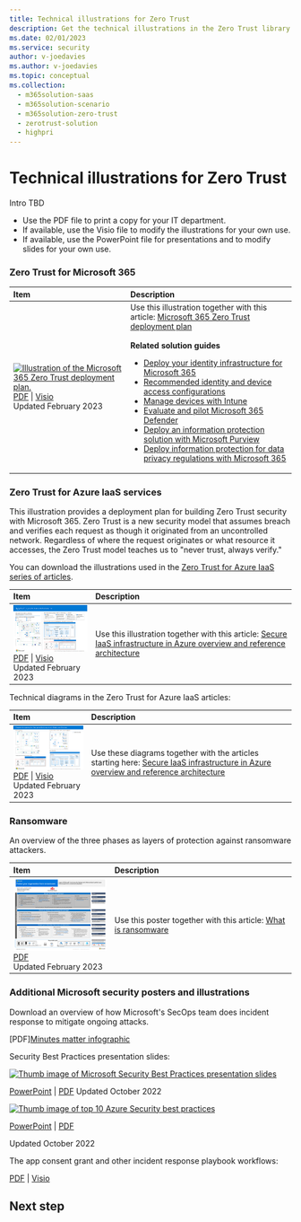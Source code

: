```yaml
---
title: Technical illustrations for Zero Trust 
description: Get the technical illustrations in the Zero Trust library to print or customize for your deployment.
ms.date: 02/01/2023
ms.service: security
author: v-joedavies
ms.author: v-joedavies
ms.topic: conceptual
ms.collection:
  -	m365solution-saas
  -	m365solution-scenario
  -	m365solution-zero-trust
  -	zerotrust-solution
  - highpri
---
```


# Technical illustrations for Zero Trust

Intro TBD

- Use the PDF file to print a copy for your IT department.
- If available, use the Visio file to modify the illustrations for your own use.
- If available, use the PowerPoint file for presentations and to modify slides for your own use.

<!---

https://learn.microsoft.com/en-us/microsoft-365/solutions/cloud-architecture-models?view=o365-worldwide#networking

Common structure for 

H2/H3 

Table with Item/Description

Item
Thumbnail
Links
Update date

Decription

| Item | Description |
|:-----|:-----|
|[![Illustration of the desc.](../media/tech-illus/xyz-thumb.png) ](https://download.microsoft.com/download/f/d/b/xyz/name.pdf) <br/> [PDF](https://download.microsoft.com/download/f/d/b/xyz/name.pdf) \| [Visio](https://download.microsoft.com/download/f/d/b/xyz/name.vsdx) <br/> Updated February 2023 | Use this illustration together with this article: [name](../path/markdown-name.md) <br/>|

--->

### Zero Trust for Microsoft 365


| Item | Description |
|:-----|:-----|
|[![Illustration of the Microsoft 365 Zero Trust deployment plan.](/microsoft-365/security/media/solutions-architecture-center/m365-zero-trust-deployment-plan-thumb.png)](https://download.microsoft.com/download/f/d/b/fdb6ab0c-34bb-4cb8-84e6-5de8f13298da/m365-zero-trust-deployment-plan.pdf) <br/> [PDF](https://download.microsoft.com/download/f/d/b/fdb6ab0c-34bb-4cb8-84e6-5de8f13298da/m365-zero-trust-deployment-plan.pdf) \| [Visio](https://download.microsoft.com/download/f/d/b/fdb6ab0c-34bb-4cb8-84e6-5de8f13298da/m365-zero-trust-deployment-plan.vsdx) <br/> Updated February 2023 | Use this illustration together with this article: [Microsoft 365 Zero Trust deployment plan](../security/Microsoft-365-zero-trust.md) <br/><br/>**Related solution guides** <br/> <ul><li>[Deploy your identity infrastructure for Microsoft 365](/microsoft-365/enterprise/deploy-identity-solution-overview)</li><li>[Recommended identity and device access configurations](/microsoft-365/security/office-365-security/microsoft-365-policies-configurations.md)</li><li>[Manage devices with Intune](manage-devices-with-intune-overview.md)</li><li>[Evaluate and pilot Microsoft 365 Defender](/microsoft-365/security/defender/eval-overview.md)</li><li>[Deploy an information protection solution with Microsoft Purview](/microsoft-365/compliance/information-protection-solution.md)</li><li>[Deploy information protection for data privacy regulations with Microsoft 365](information-protection-deploy.md)</li></ul>|


### Zero Trust for Azure IaaS services

This illustration provides a deployment plan for building Zero Trust security with Microsoft 365. Zero Trust is a new security model that assumes breach and verifies each request as though it originated from an uncontrolled network. Regardless of where the request originates or what resource it accesses, the Zero Trust model teaches us to "never trust, always verify."

You can download the illustrations used in the [Zero Trust for Azure IaaS series of articles](azure-infrastructure-overview.md).

| Item | Description |
|:-----|:-----|
|[![Illustration of applying Zero Trust to Azure infrastructure services.](media/tech-illus/apply-zero-trust-to-Azure-IaaS-infra-poster-thumb.png)](https://download.microsoft.com/download/f/d/b//b1d75933-7dde-4de4-ae17-952cf6c132c9/apply-zero-trust-to-Azure-IaaS-infra-poster.pdf) <br/> [PDF](https://download.microsoft.com/download/f/d/b//b1d75933-7dde-4de4-ae17-952cf6c132c9/apply-zero-trust-to-Azure-IaaS-infra-poster.pdf) \| [Visio](https://download.microsoft.com/download/f/d/b//b1d75933-7dde-4de4-ae17-952cf6c132c9/apply-zero-trust-to-Azure-IaaS-infra-poster.vsdx) <br/> Updated February 2023 | Use this illustration together with this article: [Secure IaaS infrastructure in Azure overview and reference architecture](azure-infrastructure-overview.md) <br/>|


Technical diagrams in the Zero Trust for Azure IaaS articles:

| Item | Description |
|:-----|:-----|
|[![Illustration of the technical diagrams in the Zero Trust for Azure IaaS articles.](media/tech-illus/apply-zero-trust-to-Azure-IaaS-infra-diagrams-thumb.png)](https://download.microsoft.com/download/f/d/b/f3ccd2be-b5af-4034-aaa2-1a744b16e8e3/apply-zero-trust-to-Azure-IaaS-infra-diagrams.pdf) <br/> [PDF](https://download.microsoft.com/download/f/d/b/f3ccd2be-b5af-4034-aaa2-1a744b16e8e3/apply-zero-trust-to-Azure-IaaS-infra-diagrams.pdf) \| [Visio](https://download.microsoft.com/download/f/d/b/f3ccd2be-b5af-4034-aaa2-1a744b16e8e3/apply-zero-trust-to-Azure-IaaS-infra-diagrams.vsdx) <br/> Updated February 2023 | Use these diagrams together with the articles starting here: [Secure IaaS infrastructure in Azure overview and reference architecture](azure-infrastructure-overview.md) <br/>|

### Ransomware

An overview of the three phases as layers of protection against ransomware attackers.

| Item | Description |
|:-----|:-----|
|[![The "Protect your organization from ransomware" poster](../compass/media/human-operated-ransomware/ransomware-poster-thumbnail.png)](https://download.microsoft.com/download/5/e/3/5e37cbff-9a7a-45b2-8b95-6d3cc5426301/protect-your-organization-from-ransomware.pdf) <br/> [PDF](https://download.microsoft.com/download/5/e/3/5e37cbff-9a7a-45b2-8b95-6d3cc5426301/protect-your-organization-from-ransomware.pdf) <br/> Updated February 2023 | Use this poster together with this article: [What is ransomware](../compass/human-operated-ransomware.md) <br/>|

<!---


Download the [Protect your organization from ransomware poster](https://download.microsoft.com/download/5/e/3/5e37cbff-9a7a-45b2-8b95-6d3cc5426301/protect-your-organization-from-ransomware.pdf) for 

[![The "Protect your organization from ransomware" poster](../compass/media/human-operated-ransomware/ransomware-poster-thumbnail.png)](https://download.microsoft.com/download/5/e/3/5e37cbff-9a7a-45b2-8b95-6d3cc5426301/protect-your-organization-from-ransomware.pdf)

--->

### Additional Microsoft security posters and illustrations

Download an overview of how Microsoft's SecOps team does incident response to mitigate ongoing attacks.

[PDF][Minutes matter infographic](https://github.com/MarkSimos/MicrosoftSecurity/raw/master/Microsoft_CDOC_and_DCU_Poster.pdf)

Security Best Practices presentation slides:

[![Thumb image of Microsoft Security Best Practices presentation slides](/microsoft-365/downloads/security-compass-presentation-thumb.png)](/microsoft-365/downloads/security-compass-presentation.pdf)

[PowerPoint](/microsoft-365/downloads/security-compass-presentation.pptx) | [PDF](/microsoft-365/downloads/security-compass-presentation.pdf)
Updated October 2022

[![Thumb image of top 10 Azure Security best practices](/microsoft-365/downloads/top-10-azure-security-best-practices-thumb.png)](/microsoft-365/downloads/top-10-azure-security-best-practices.pdf)

[PowerPoint](/microsoft-365/downloads/top-10-azure-security-best-practices.pptx) | [PDF](/microsoft-365/downloads/top-10-azure-security-best-practices.pdf)

Updated October 2022

The app consent grant and other incident response playbook workflows:

[PDF](https://download.microsoft.com/download/2/9/a/29a32dc4-d126-42af-a825-ffb944135a50/Incident-Response-Playbook-Workflows.pdf) | [Visio](https://download.microsoft.com/download/2/9/a/29a32dc4-d126-42af-a825-ffb944135a50/Incident-Response-Playbook-Workflows.vsdx)

## Next step
